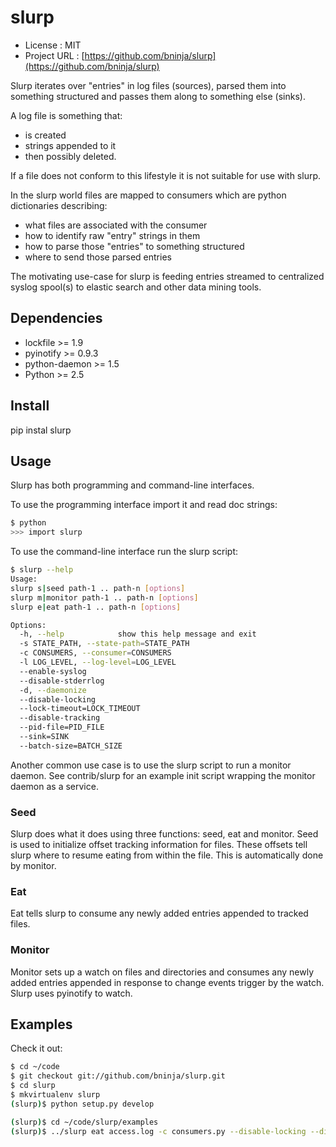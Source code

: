 # slurp

* License          : MIT
* Project URL      : [https://github.com/bninja/slurp](https://github.com/bninja/slurp)

Slurp iterates over "entries" in log files (sources), parsed them into
something structured and passes them along to something else (sinks).

A log file is something that:

* is created
* strings appended to it
* then possibly deleted.
    
If a file does not conform to this lifestyle it is not suitable for use with
slurp.

In the slurp world files are mapped to consumers which are python dictionaries
describing:

* what files are associated with the consumer
* how to identify raw "entry" strings in them
* how to parse those "entries" to something structured
* where to send those parsed entries

The motivating use-case for slurp is feeding entries streamed to centralized
syslog spool(s) to elastic search and other data mining tools.


## Dependencies

* lockfile >= 1.9
* pyinotify >= 0.9.3
* python-daemon >= 1.5
* Python >= 2.5


## Install

pip instal slurp


## Usage

Slurp has both programming and command-line interfaces.

To use the programming interface import it and read doc strings:

```bash
$ python
>>> import slurp
```

To use the command-line interface run the slurp script:
 
```bash
$ slurp --help
Usage: 
slurp s|seed path-1 .. path-n [options]
slurp m|monitor path-1 .. path-n [options]
slurp e|eat path-1 .. path-n [options]

Options:
  -h, --help            show this help message and exit
  -s STATE_PATH, --state-path=STATE_PATH
  -c CONSUMERS, --consumer=CONSUMERS
  -l LOG_LEVEL, --log-level=LOG_LEVEL
  --enable-syslog       
  --disable-stderrlog   
  -d, --daemonize       
  --disable-locking     
  --lock-timeout=LOCK_TIMEOUT
  --disable-tracking    
  --pid-file=PID_FILE   
  --sink=SINK           
  --batch-size=BATCH_SIZE
```

Another common use case is to use the slurp script to run a monitor daemon. See
contrib/slurp for an example init script wrapping the monitor daemon as a
service.


### Seed

Slurp does what it does using three functions: seed, eat and monitor. Seed is
used to initialize offset tracking information for files. These offsets tell
slurp where to resume eating from within the file. This is automatically done
by monitor.


### Eat

Eat tells slurp to consume any newly added entries appended to tracked files. 


### Monitor

Monitor sets up a watch on files and directories and consumes any newly added
entries appended in response to change events trigger by the watch. Slurp uses
pyinotify to watch.


## Examples

Check it out:

```bash
$ cd ~/code
$ git checkout git://github.com/bninja/slurp.git
$ cd slurp
$ mkvirtualenv slurp
(slurp)$ python setup.py develop
```

```bash
(slurp)$ cd ~/code/slurp/examples
(slurp)$ ../slurp eat access.log -c consumers.py --disable-locking --disable-tracking
```
